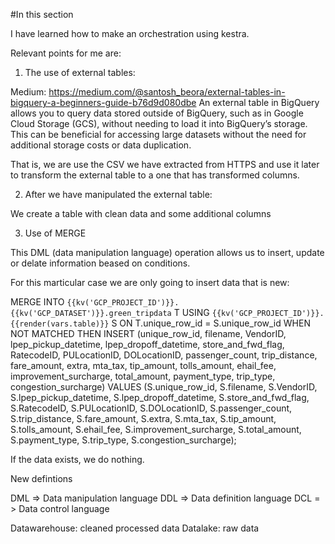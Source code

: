 #In this section

I have learned how to make an orchestration using kestra.

Relevant points for me are:

1. The use of external tables:

Medium: https://medium.com/@santosh_beora/external-tables-in-bigquery-a-beginners-guide-b76d9d080dbe
An external table in BigQuery allows you to query data stored outside of BigQuery, such as in Google Cloud Storage (GCS), without needing to load it into BigQuery’s storage. This can be beneficial for accessing large datasets without the need for additional storage costs or data duplication.

That is, we are use the CSV we have extracted from HTTPS and use it later to transform the external table to a one that has transformed columns.

2. After we have manipulated the external table:

We create a table with clean data and some additional columns

3. Use of MERGE

This DML (data manipulation language) operation allows us to insert, update or delate information beased on conditions.

For this marticular case we are only going to insert data that is new:


 MERGE INTO `{{kv('GCP_PROJECT_ID')}}.{{kv('GCP_DATASET')}}.green_tripdata` T
USING `{{kv('GCP_PROJECT_ID')}}.{{render(vars.table)}}` S
ON T.unique_row_id = S.unique_row_id
WHEN NOT MATCHED THEN
    INSERT (unique_row_id, filename, VendorID, lpep_pickup_datetime, lpep_dropoff_datetime, store_and_fwd_flag, RatecodeID, PULocationID, DOLocationID, passenger_count, trip_distance, fare_amount, extra, mta_tax, tip_amount, tolls_amount, ehail_fee, improvement_surcharge, total_amount, payment_type, trip_type, congestion_surcharge)
    VALUES (S.unique_row_id, S.filename, S.VendorID, S.lpep_pickup_datetime, S.lpep_dropoff_datetime, S.store_and_fwd_flag, S.RatecodeID, S.PULocationID, S.DOLocationID, S.passenger_count, S.trip_distance, S.fare_amount, S.extra, S.mta_tax, S.tip_amount, S.tolls_amount, S.ehail_fee, S.improvement_surcharge, S.total_amount, S.payment_type, S.trip_type, S.congestion_surcharge);

If the data exists, we do nothing.



New defintions

DML => Data manipulation language
DDL  => Data definition language
DCL = > Data control language

Datawarehouse: cleaned processed data
Datalake: raw data